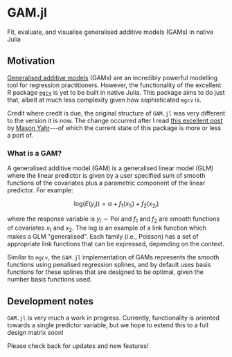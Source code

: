 # GAM.jl
Fit, evaluate, and visualise generalised additive models (GAMs) in native Julia

## Motivation

[Generalised additive models](https://en.wikipedia.org/wiki/Generalized_additive_model) (GAMs) are an incredibly powerful modelling tool for regression practitioners. However, the functionality of the excellent R package [`mgcv`](https://cran.r-project.org/web/packages/mgcv/mgcv.pdf) is yet to be built in native Julia. This package aims to do just that, albeit at much less complexity given how sophisticated `mgcv` is.

Credit where credit is due, the original structure of `GAM.jl` was very different to the version it is now. The change occurred after I read [this excellent post](https://yahrmason.github.io/bayes/gams-julia/) by [Mason Yahr](https://twitter.com/yahrMason)---of which the current state of this package is more or less a port of.

### What is a GAM?

A generalised additive model (GAM) is a generalised linear model (GLM) where the linear predictor is given by a user specified sum of smooth functions of the covariates plus a parametric component of the linear predictor. For example:

$$
\text{log}(E(y_{i})) = \alpha + f_{1}(x_{1i}) + f_{2}(x_{2i})
$$

where the response variable is $y_{i} \sim \text{Poi}$ and $f_{1}$ and $f_{2}$ are smooth functions of covariates $x_{1}$ and $x_{2}$. The log is an example of a link function which makes a GLM "generalised". Each family (i.e., Poisson) has a set of appropriate link functions that can be expressed, depending on the context.

Similar to `mgcv`, the `GAM.jl` implementation of GAMs represents the smooth functions using penalised regression splines, and by default uses basis functions for these splines that are designed to be optimal, given the number basis functions used.

## Development notes

`GAM.jl` is very much a work in progress. Currently, functionality is oriented towards a single predictor variable, but we hope to extend this to a full design matrix soon!

Please check back for updates and new features!
